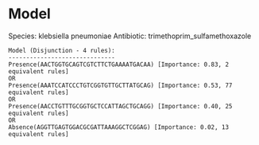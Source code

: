 
# Model

Species: klebsiella pneumoniae
Antibiotic: trimethoprim_sulfamethoxazole

```
Model (Disjunction - 4 rules):
------------------------------
Presence(AACTGGTGCAGTCGTCTTCTGAAAATGACAA) [Importance: 0.83, 2 equivalent rules]
OR
Presence(AAATCCATCCCTGTCGGTGTTGCTTATGCAG) [Importance: 0.53, 77 equivalent rules]
OR
Presence(AACCTGTTTGCGGTGCTCCATTAGCTGCAGG) [Importance: 0.40, 25 equivalent rules]
OR
Absence(AGGTTGAGTGGACGCGATTAAAGGCTCGGAG) [Importance: 0.02, 13 equivalent rules]

```

